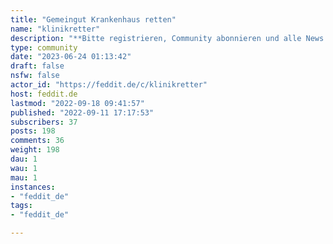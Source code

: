 ```yaml
---
title: "Gemeingut Krankenhaus retten" 
name: "klinikretter"
description: "**Bitte registrieren, Community abonnieren und alle News zu Klinikschließungen posten, kommentieren und hochvoten!**In Deutschland schließen seit Jahren fast monatlich Krankenhäuser. Kommunale Kliniken machen dicht, weil ihnen das Geld ausgeht. Private Kliniken werden geschlossen, weil sie aus Sicht der Eigentümer nicht genügend Rendite erbringen. Der Kahlschlag der Krankenhauslandschaft ist politisch gewollt: Mit dem sogenannten Krankenhausstrukturfonds fördert der Bund Klinikschließungen mit bis zu 1 Milliarde Euro jährlich. Diese Entwicklung muss umgehend gestoppt werden. Krankenhäuser retten Leben. Wir brauchen sie in Krisenzeiten und im Alltag. Öffentliche Gelder sollen nicht die Schließung, sondern den Erhalt von Krankenhäusern finanzieren.Weitere Informationen: https://social.klinikretter.de/@klinikretter"
type: community
date: "2023-06-24 01:13:42"
draft: false
nsfw: false
actor_id: "https://feddit.de/c/klinikretter"
host: feddit.de
lastmod: "2022-09-18 09:41:57"
published: "2022-09-11 17:17:53"
subscribers: 37
posts: 198
comments: 36
weight: 198
dau: 1
wau: 1
mau: 1
instances:
- "feddit_de"
tags: 
- "feddit_de"

---
```

